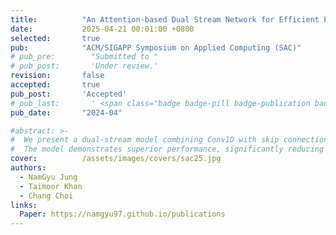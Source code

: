 ```yaml
---
title:          "An Attention-based Dual Stream Network for Efficient Electricity Price Forecasting"
date:           2025-04-21 00:01:00 +0800
selected:       true
pub:            "ACM/SIGAPP Symposium on Applied Computing (SAC)"
# pub_pre:        "Submitted to "
# pub_post:       'Under review.'
revision:       false
accepted:       true
pub_post:       'Accepted'
# pub_last:       ' <span class="badge badge-pill badge-publication badge-success">Spotlight</span>'
pub_date:       "2024-04"

#abstract: >-
#  We present a dual-stream model combining Conv1D with skip connections and modified GRUs, enhanced by Spatial and Soft Attention mechanisms, for electricity price forecasting.
#  The model demonstrates superior performance, significantly reducing prediction errors across regions like New South Wales (69.33% MAE reduction) and Tasmania (16.18% MAE reduction).
cover:          /assets/images/covers/sac25.jpg
authors:
  - NamGyu Jung
  - Taimoor Khan
  - Chang Choi
links:
  Paper: https://namgyu97.github.io/publications
---
```

